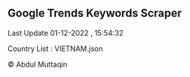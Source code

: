 

## Google Trends Keywords Scraper 
 
Last Update 01-12-2022 , 15:54:32

Country List :
VIETNAM.json



© Abdul Muttaqin 
